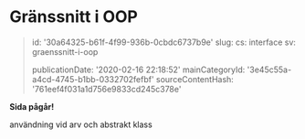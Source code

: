 Gränssnitt i OOP
================

> id: '30a64325-b61f-4f99-936b-0cbdc6737b9e'
> slug:
> 	cs: interface
> 	sv: graenssnitt-i-oop
> 
> publicationDate: '2020-02-16 22:18:52'
> mainCategoryId: '3e45c55a-a4cd-4745-b1bb-0332702fefbf'
> sourceContentHash: '761eef4f031a1d756e9833cd245c378e'

**Sida pågår!**

användning vid arv och abstrakt klass
